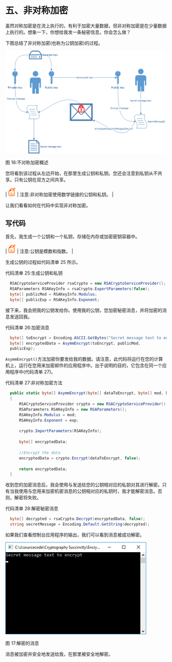 # 五、非对称加密

虽然对称加密是在流上执行的，有利于加密大量数据，但非对称加密是在少量数据上执行的。想象一下，你想给我发一条秘密信息。你会怎么做？

下图总结了非对称加密(也称为公钥加密)的过程。

![](img/image021.png)

图 16:不对称加密概述

您将看到该过程从左边开始，在那里生成公钥和私钥。您还会注意到私钥从不共享。只有公钥在双方之间共享。

| ![](img/note.png) | 注意:非对称加密使用数学链接的公钥和私钥。 |

让我们看看如何在代码中实现非对称加密。

## 写代码

首先，我生成一个公钥和一个私钥，存储在内存或加密密钥容器中。

| ![](img/note.png) | 注意:公钥是模数和指数。 |

生成公钥的过程如代码清单 25 所示。

代码清单 25:生成公钥和私钥

```cs
  RSACryptoServiceProvider rsaCrypto = new RSACryptoServiceProvider();
  RSAParameters RSAKeyInfo = rsaCrypto.ExportParameters(false);
  byte[] publicMod = RSAKeyInfo.Modulus;
  byte[] publicExp = RSAKeyInfo.Exponent;

```

接下来，我会把我的公钥发给你。使用我的公钥，您加密秘密消息，并将加密的消息发送回我。

代码清单 26:加密消息

```cs
  byte[] toEncrypt = Encoding.ASCII.GetBytes("Secret message text to encrypt");
  byte[] encryptedData = AsymmEncrypt(toEncrypt, publicMod,
  publicExp);

```

`AsymmEncrypt()`方法加密你要发给我的数据。请注意，此代码将运行在您的计算机上，运行在您用来加密邮件的应用程序中。出于说明的目的，它包含在同一个应用程序中(代码清单 27)。

代码清单 27:非对称加密方法

```cs
  public static byte[] AsymmEncrypt(byte[] dataToEncrypt, byte[] mod, byte[] exp)
  {
      RSACryptoServiceProvider crypto = new RSACryptoServiceProvider();
      RSAParameters RSAKeyInfo = new RSAParameters();
      RSAKeyInfo.Modulus = mod;
      RSAKeyInfo.Exponent = exp;

      crypto.ImportParameters(RSAKeyInfo);

      byte[] encryptedData;

      //Encrypt the data
      encryptedData = crypto.Encrypt(dataToEncrypt, false);

      return encryptedData;
  }

```

收到您的加密消息后，我会使用与发送给您的公钥相对应的私钥对其进行解密。只有当我使用与您用来加密机密消息的公钥相对应的私钥时，我才能解密消息。否则，解密将失败。

代码清单 28:解密秘密消息

```cs
  byte[] decrypted = rsaCrypto.Decrypt(encryptedData, false);
  string secretMessage = Encoding.Default.GetString(decrypted);

```

如果我们查看控制台应用程序的输出，我们可以看到消息被成功解密。

![](img/image022.png)

图 17:解密的消息

消息被加密并安全地发送给我，在那里被安全地解密。